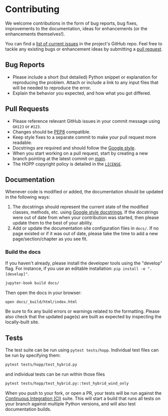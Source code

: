 # Contributing

We welcome contributions in the form of bug reports, bug fixes, improvements to the documentation, ideas for enhancements (or the enhancements themselves!).

You can find a [list of current issues](https://github.com/NREL/HOPP/issues) in the project's GitHub repo. Feel free to tackle any existing bugs or enhancement ideas by submitting a [pull request](https://github.com/NREL/HOPP/pulls).

## Bug Reports

* Please include a short (but detailed) Python snippet or explanation for reproducing the problem. Attach or include a link to any input files that will be needed to reproduce the error.
* Explain the behavior you expected, and how what you got differed.

## Pull Requests

* Please reference relevant GitHub issues in your commit message using `GH123` or `#123`.
* Changes should be [PEP8](http://www.python.org/dev/peps/pep-0008/) compatible.
* Keep style fixes to a separate commit to make your pull request more readable.
* Docstrings are required and should follow the [Google style](https://www.sphinx-doc.org/en/master/usage/extensions/example_google.html).
* When you start working on a pull request, start by creating a new branch pointing at the latest commit on [main](https://github.com/NREL/HOPP).
* The HOPP copyright policy is detailed in the [`LICENSE`](https://github.com/NREL/HOPP/blob/main/LICENSE).

## Documentation

Whenever code is modified or added, the documentation should be updated in the following ways:

1. The docstrings should represent the current state of the modified classes, methods, etc. using
   [Google style docstrings](https://www.sphinx-doc.org/en/master/usage/extensions/example_google.html).
   If the docstrings were out of date from when your contribution was started, then please update
   them to the best of your ability.
2. Add or update the documentation site configuration files in `docs/`. If no page existed or if it
   was out of date, please take the time to add a new page/section/chapter as you see fit.

### Build the docs

If you haven't already, please install the developer tools using the "develop" flag. For instance, if you use an editable installation: `pip install -e ".[develop]"`.

```bash
jupyter-book build docs/
```

Then open the docs in your browser:

```bash
open docs/_build/html/index.html
```

Be sure to fix any build errors or warnings related to the formatting. Please also check that the
updated page(s) are built as expected by inspecting the locally-built site.

## Tests

The test suite can be run using `pytest tests/hopp`. Individual test files can be run by specifying them:

```bash
pytest tests/hopp/test_hybrid.py
```

and individual tests can be run within those files

```bash
pytest tests/hopp/test_hybrid.py::test_hybrid_wind_only
```

When you push to your fork, or open a PR, your tests will be run against the [Continuous Integration (CI)](https://github.com/NREL/HOPP/actions) suite. This will start a build that runs all tests on your branch against multiple Python versions, and will also test documentation builds.
